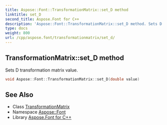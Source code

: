 ```yaml
---
title: Aspose::Font::TransformationMatrix::set_D method
linktitle: set_D
second_title: Aspose.Font for C++
description: 'Aspose::Font::TransformationMatrix::set_D method. Sets D transformation matrix value in C++.'
type: docs
weight: 800
url: /cpp/aspose.font/transformationmatrix/set_d/
---
```

## TransformationMatrix::set_D method


Sets D transformation matrix value.

```cpp
void Aspose::Font::TransformationMatrix::set_D(double value)
```

## See Also

* Class [TransformationMatrix](../)
* Namespace [Aspose::Font](../../)
* Library [Aspose.Font for C++](../../../)
